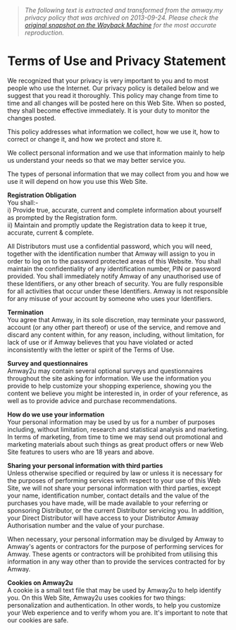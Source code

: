 > *The following text is extracted and transformed from the amway.my privacy policy that was archived on 2013-09-24. Please check the [original snapshot on the Wayback Machine](https://web.archive.org/web/20130924112438id_/http%3A//www.amway.my/shop/content/pagebuilder.aspx/terms-of-use) for the most accurate reproduction.*

# Terms of Use and Privacy Statement

We recognized that your privacy is very important to you and to most people who use the Internet. Our privacy policy is detailed below and we suggest that you read it thoroughly. This policy may change from time to time and all changes will be posted here on this Web Site. When so posted, they shall become effective immediately. It is your duty to monitor the changes posted.

This policy addresses what information we collect, how we use it, how to correct or change it, and how we protect and store it.

We collect personal information and we use that information mainly to help us understand your needs so that we may better service you.

The types of personal information that we may collect from you and how we use it will depend on how you use this Web Site.

 **Registration Obligation**  
You shall:-   
i) Provide true, accurate, current and complete information about yourself as prompted by the Registration form.   
ii) Maintain and promptly update the Registration data to keep it true, accurate, current & complete.

All Distributors must use a confidential password, which you will need, together with the identification number that Amway will assign to you in order to log on to the password protected areas of this Website. You shall maintain the confidentiality of any identification number, PIN or password provided. You shall immediately notify Amway of any unauthorised use of these Identifiers, or any other breach of security. You are fully responsible for all activities that occur under these Identifiers. Amway is not responsible for any misuse of your account by someone who uses your Identifiers. 

 **Termination**  
You agree that Amway, in its sole discretion, may terminate your password, account (or any other part thereof) or use of the service, and remove and discard any content within, for any reason, including, without limitation, for lack of use or if Amway believes that you have violated or acted inconsistently with the letter or spirit of the Terms of Use.

 **Survey and questionnaires**  
Amway2u may contain several optional surveys and questionnaires throughout the site asking for information. We use the information you provide to help customize your shopping experience, showing you the content we believe you might be interested in, in order of your reference, as well as to provide advice and purchase recommendations. 

 **How do we use your information**  
Your personal information may be used by us for a number of purposes including, without limitation, research and statistical analysis and marketing. In terms of marketing, from time to time we may send out promotional and marketing materials about such things as great product offers or new Web Site features to users who are 18 years and above.

 **Sharing your personal information with third parties**  
Unless otherwise specified or required by law or unless it is necessary for the purposes of performing services with respect to your use of this Web Site, we will not share your personal information with third parties, except your name, identification number, contact details and the value of the purchases you have made, will be made available to your referring or sponsoring Distributor, or the current Distributor servicing you. In addition, your Direct Distributor will have access to your Distributor Amway Authorisation number and the value of your purchase.

When necessary, your personal information may be divulged by Amway to Amway's agents or contractors for the purpose of performing services for Amway. These agents or contractors will be prohibited from utilising this information in any way other than to provide the services contracted for by Amway.

 **Cookies on Amway2u**  
A cookie is a small text file that may be used by Amway2u to help identify you. On this Web Site, Amway2u uses cookies for two things: personalization and authentication. In other words, to help you customize your Web experience and to verify whom you are. It's important to note that our cookies are safe. 
